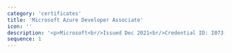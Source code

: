```yaml
---
category: 'certificates'
title: 'Microsoft Azure Developer Associate'
icon: ''
description: '<p>Microsoft<br/>Issued Dec 2021<br/>Credential ID: I073-9422</p><a href="https://www.credly.com/badges/aa2ead3f-c607-454c-8762-44b3c3cee427/public_url">See credential</a>'
sequence: 1
---
```

